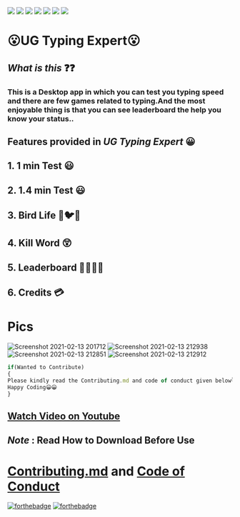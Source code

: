  ![](https://img.shields.io/badge/Welcome-Developers-sliver.svg) 
![](https://img.shields.io/badge/Programming_Language-c++-blue.svg)
![](https://img.shields.io/badge/Library-Graphics.h-gold.svg)
![](https://img.shields.io/badge/Platform-Desktop_Development-green.svg)
![](https://img.shields.io/badge/Status-Beta-red.svg)
![](https://img.shields.io/badge/Version-CodeBlocks_20.03-red.svg)
![](https://img.shields.io/badge/Version-1.00.00.1-blue.svg)
# 😮UG Typing Expert😮
## _What is this_ ❓❓
### This is a Desktop app in which you can test you typing speed and there are few games related to typing.And the most enjoyable thing is that you can see leaderboard the help you know your status..

 ## Features provided in _UG Typing Expert_ 😀
## 1. 1 min Test 😃 
## 2. 1.4 min Test 😃
## 3. Bird Life 🐤🐦🦜
## 4. Kill Word 😲
## 5. Leaderboard 🥇🥇🥈🥈
## 6. Credits 💳
# Pics
![Screenshot 2021-02-13 201712](https://user-images.githubusercontent.com/75884061/107855141-b0ecb100-6e46-11eb-9c1c-82ecabbd2c31.jpg)
![Screenshot 2021-02-13 212938](https://user-images.githubusercontent.com/75884061/107855150-bb0eaf80-6e46-11eb-8288-14b114831f85.jpg)
![Screenshot 2021-02-13 212851](https://user-images.githubusercontent.com/75884061/107855156-c366ea80-6e46-11eb-82ee-2ed752679caf.jpg)
![Screenshot 2021-02-13 212912](https://user-images.githubusercontent.com/75884061/107855164-c7930800-6e46-11eb-8313-05b2e432e145.jpg)
</br>
```javascript
if(Wanted to Contribute)
{
Please kindly read the Contributing.md and code of conduct given below👇
Happy Coding😀😀
}
```
## [Watch Video on Youtube](https://youtu.be/F-55d7TX-aM)

## **_Note_** : Read How to Download Before Use
# [Contributing.md](https://github.com/Kushal997-das/Project-Guidance/blob/main/CONTRIBUTING.md) and [Code of Conduct](https://github.com/Kushal997das/ProjectGuidance/blob/main/CODE_OF_CONDUCT.md)
[![forthebadge](https://forthebadge.com/images/badges/built-with-love.svg)](https://forthebadge.com)
[![forthebadge](https://forthebadge.com/images/badges/built-with-swag.svg)](https://forthebadge.com)
